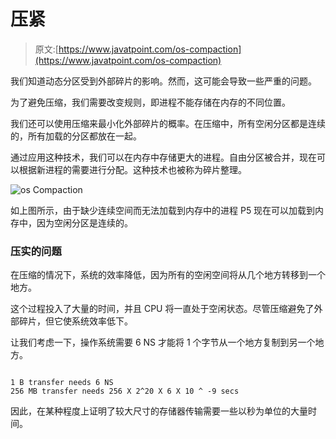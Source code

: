 # 压紧

> 原文:[https://www.javatpoint.com/os-compaction](https://www.javatpoint.com/os-compaction)

我们知道动态分区受到外部碎片的影响。然而，这可能会导致一些严重的问题。

为了避免压缩，我们需要改变规则，即进程不能存储在内存的不同位置。

我们还可以使用压缩来最小化外部碎片的概率。在压缩中，所有空闲分区都是连续的，所有加载的分区都放在一起。

通过应用这种技术，我们可以在内存中存储更大的进程。自由分区被合并，现在可以根据新进程的需要进行分配。这种技术也被称为碎片整理。

![os Compaction](../Images/6bf8de1d252d3056422c16311609c9f5.png)

如上图所示，由于缺少连续空间而无法加载到内存中的进程 P5 现在可以加载到内存中，因为空闲分区是连续的。

### 压实的问题

在压缩的情况下，系统的效率降低，因为所有的空闲空间将从几个地方转移到一个地方。

这个过程投入了大量的时间，并且 CPU 将一直处于空闲状态。尽管压缩避免了外部碎片，但它使系统效率低下。

让我们考虑一下，操作系统需要 6 NS 才能将 1 个字节从一个地方复制到另一个地方。

```

1 B transfer needs 6 NS 
256 MB transfer needs 256 X 2^20 X 6 X 10 ^ -9 secs

```

因此，在某种程度上证明了较大尺寸的存储器传输需要一些以秒为单位的大量时间。